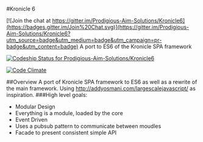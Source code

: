 #Kronicle 6

[![Join the chat at https://gitter.im/Prodigious-Aim-Solutions/Kronicle6](https://badges.gitter.im/Join%20Chat.svg)](https://gitter.im/Prodigious-Aim-Solutions/Kronicle6?utm_source=badge&utm_medium=badge&utm_campaign=pr-badge&utm_content=badge)
A port to ES6 of the Kronicle SPA framework

[ ![Codeship Status for Prodigious-Aim-Solutions/Kronicle6](https://codeship.com/projects/96048080-9e92-0132-dcc5-1633992bbc91/status?branch=master)](https://codeship.com/projects/64882)

[![Code Climate](https://codeclimate.com/github/Prodigious-Aim-Solutions/Kronicle6/badges/gpa.svg)](https://codeclimate.com/github/Prodigious-Aim-Solutions/Kronicle6)

##Overview
A port of Kronicle SPA framework to ES6 as well as a rewrite of the main framework.
Using http://addyosmani.com/largescalejavascript/ as inspiration.
###High level goals:
- Modular Design
 - Everything is a module, loaded by the core
- Event Driven
 - Uses a pubsub pattern to communicate between moudles
- Facade to present consistent simple API

